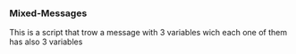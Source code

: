 ### Mixed-Messages

This is a script that trow a message with 3 variables wich each one of them has also 3 variables
